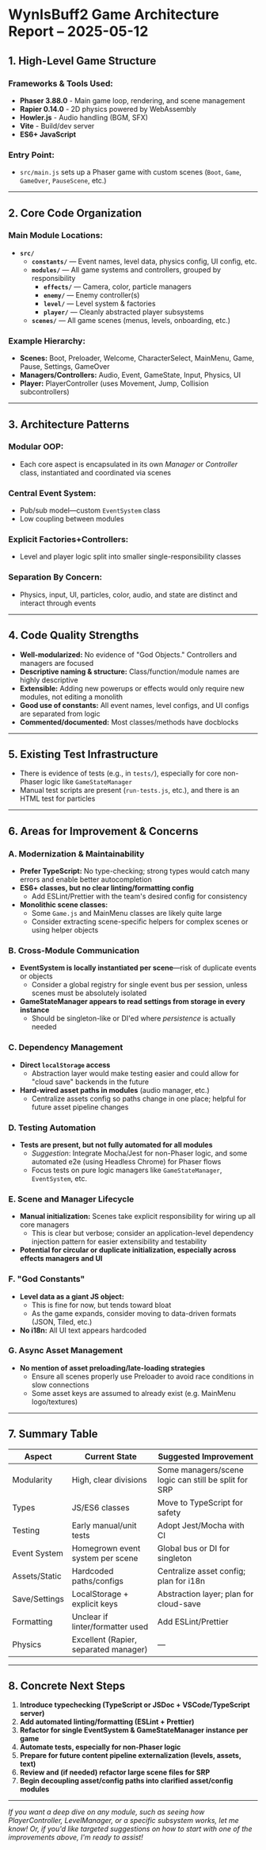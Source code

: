 # WynIsBuff2 Game Architecture Report – 2025-05-12

## 1. High-Level Game Structure

### Frameworks & Tools Used:
- **Phaser 3.88.0** - Main game loop, rendering, and scene management
- **Rapier 0.14.0** - 2D physics powered by WebAssembly
- **Howler.js** - Audio handling (BGM, SFX)
- **Vite** - Build/dev server
- **ES6+ JavaScript**

### Entry Point:
- `src/main.js` sets up a Phaser game with custom scenes (`Boot`, `Game`, `GameOver`, `PauseScene`, etc.)

---

## 2. Core Code Organization

### Main Module Locations:
- **`src/`**
  - **`constants/`** — Event names, level data, physics config, UI config, etc.
  - **`modules/`** — All game systems and controllers, grouped by responsibility
    - **`effects/`** — Camera, color, particle managers
    - **`enemy/`** — Enemy controller(s)
    - **`level/`** — Level system & factories
    - **`player/`** — Cleanly abstracted player subsystems
  - **`scenes/`** — All game scenes (menus, levels, onboarding, etc.)

### Example Hierarchy:
- **Scenes:** Boot, Preloader, Welcome, CharacterSelect, MainMenu, Game, Pause, Settings, GameOver
- **Managers/Controllers:** Audio, Event, GameState, Input, Physics, UI
- **Player:** PlayerController (uses Movement, Jump, Collision subcontrollers)

---

## 3. Architecture Patterns

### Modular OOP:
- Each core aspect is encapsulated in its own *Manager* or *Controller* class, instantiated and coordinated via scenes

### Central Event System:
- Pub/sub model—custom `EventSystem` class
- Low coupling between modules

### Explicit Factories+Controllers:
- Level and player logic split into smaller single-responsibility classes

### Separation By Concern:
- Physics, input, UI, particles, color, audio, and state are distinct and interact through events

---

## 4. Code Quality Strengths

- **Well-modularized:** No evidence of "God Objects." Controllers and managers are focused
- **Descriptive naming & structure:** Class/function/module names are highly descriptive
- **Extensible:** Adding new powerups or effects would only require new modules, not editing a monolith
- **Good use of constants:** All event names, level configs, and UI configs are separated from logic
- **Commented/documented:** Most classes/methods have docblocks

---

## 5. Existing Test Infrastructure

- There is evidence of tests (e.g., in `tests/`), especially for core non-Phaser logic like `GameStateManager`
- Manual test scripts are present (`run-tests.js`, etc.), and there is an HTML test for particles

---

## 6. Areas for Improvement & Concerns

### A. Modernization & Maintainability
- **Prefer TypeScript:** No type-checking; strong types would catch many errors and enable better autocompletion
- **ES6+ classes, but no clear linting/formatting config**
  - Add ESLint/Prettier with the team's desired config for consistency
- **Monolithic scene classes:**
  - Some `Game.js` and MainMenu classes are likely quite large
  - Consider extracting scene-specific helpers for complex scenes or using helper objects

### B. Cross-Module Communication
- **EventSystem is locally instantiated per scene**—risk of duplicate events or objects
  - Consider a global registry for single event bus per session, unless scenes must be absolutely isolated
- **GameStateManager appears to read settings from storage in every instance**
  - Should be singleton-like or DI'ed where *persistence* is actually needed

### C. Dependency Management
- **Direct `localStorage` access**
  - Abstraction layer would make testing easier and could allow for "cloud save" backends in the future
- **Hard-wired asset paths in modules** (audio manager, etc.)
  - Centralize assets config so paths change in one place; helpful for future asset pipeline changes

### D. Testing Automation
- **Tests are present, but not fully automated for all modules**
  - *Suggestion*: Integrate Mocha/Jest for non-Phaser logic, and some automated e2e (using Headless Chrome) for Phaser flows
  - Focus tests on pure logic managers like `GameStateManager`, `EventSystem`, etc.

### E. Scene and Manager Lifecycle
- **Manual initialization:** Scenes take explicit responsibility for wiring up all core managers
  - This is clear but verbose; consider an application-level dependency injection pattern for easier extensibility and testability
- **Potential for circular or duplicate initialization, especially across effects managers and UI**

### F. "God Constants"
- **Level data as a giant JS object:**
  - This is fine for now, but tends toward bloat
  - As the game expands, consider moving to data-driven formats (JSON, Tiled, etc.)
- **No i18n:** All UI text appears hardcoded

### G. Async Asset Management
- **No mention of asset preloading/late-loading strategies**
  - Ensure all scenes properly use Preloader to avoid race conditions in slow connections
  - Some asset keys are assumed to already exist (e.g. MainMenu logo/textures)

---

## 7. Summary Table

| Aspect | Current State | Suggested Improvement |
|--------|---------------|----------------------|
| Modularity | High, clear divisions | Some managers/scene logic can still be split for SRP |
| Types | JS/ES6 classes | Move to TypeScript for safety |
| Testing | Early manual/unit tests | Adopt Jest/Mocha with CI |
| Event System | Homegrown event system per scene | Global bus or DI for singleton |
| Assets/Static | Hardcoded paths/configs | Centralize asset config; plan for i18n |
| Save/Settings | LocalStorage + explicit keys | Abstraction layer; plan for cloud-save |
| Formatting | Unclear if linter/formatter used | Add ESLint/Prettier |
| Physics | Excellent (Rapier, separated manager) | — |

---

## 8. Concrete Next Steps

1. **Introduce typechecking (TypeScript or JSDoc + VSCode/TypeScript server)**
2. **Add automated linting/formatting (ESLint + Prettier)**
3. **Refactor for single EventSystem & GameStateManager instance per game**
4. **Automate tests, especially for non-Phaser logic**
5. **Prepare for future content pipeline externalization (levels, assets, text)**
6. **Review and (if needed) refactor large scene files for SRP**
7. **Begin decoupling asset/config paths into clarified asset/config modules**

---

*If you want a deep dive on any module, such as seeing how PlayerController, LevelManager, or a specific subsystem works, let me know! Or, if you'd like targeted suggestions on how to start with one of the improvements above, I'm ready to assist!*
